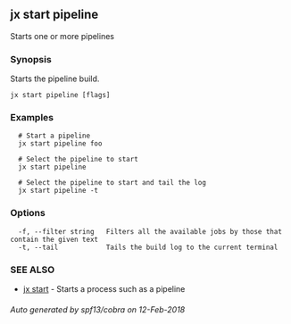 ## jx start pipeline

Starts one or more pipelines

### Synopsis


Starts the pipeline build.

```
jx start pipeline [flags]
```

### Examples

```
  # Start a pipeline
  jx start pipeline foo
  
  # Select the pipeline to start
  jx start pipeline
  
  # Select the pipeline to start and tail the log
  jx start pipeline -t
```

### Options

```
  -f, --filter string   Filters all the available jobs by those that contain the given text
  -t, --tail            Tails the build log to the current terminal
```

### SEE ALSO
* [jx start](jx_start.md)	 - Starts a process such as a pipeline

###### Auto generated by spf13/cobra on 12-Feb-2018
